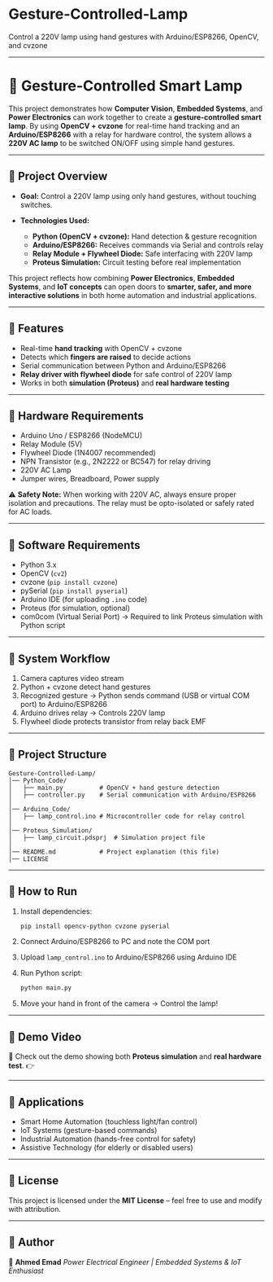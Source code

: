 # Gesture-Controlled-Lamp
Control a 220V lamp using hand gestures with Arduino/ESP8266, OpenCV, and cvzone



---

# 🤖 Gesture-Controlled Smart Lamp

This project demonstrates how **Computer Vision**, **Embedded Systems**, and **Power Electronics** can work together to create a **gesture-controlled smart lamp**.
By using **OpenCV + cvzone** for real-time hand tracking and an **Arduino/ESP8266** with a relay for hardware control, the system allows a **220V AC lamp** to be switched ON/OFF using simple hand gestures.

---

## 🔹 Project Overview

* **Goal:** Control a 220V lamp using only hand gestures, without touching switches.
* **Technologies Used:**

  * **Python (OpenCV + cvzone):** Hand detection & gesture recognition
  * **Arduino/ESP8266:** Receives commands via Serial and controls relay
  * **Relay Module + Flywheel Diode:** Safe interfacing with 220V lamp
  * **Proteus Simulation:** Circuit testing before real implementation

This project reflects how combining **Power Electronics**, **Embedded Systems**, and **IoT concepts** can open doors to **smarter, safer, and more interactive solutions** in both home automation and industrial applications.

---

## 🔹 Features

* Real-time **hand tracking** with OpenCV + cvzone
* Detects which **fingers are raised** to decide actions
* Serial communication between Python and Arduino/ESP8266
* **Relay driver with flywheel diode** for safe control of 220V lamp
* Works in both **simulation (Proteus)** and **real hardware testing**

---

## 🔹 Hardware Requirements

* Arduino Uno / ESP8266 (NodeMCU)
* Relay Module (5V)
* Flywheel Diode (1N4007 recommended)
* NPN Transistor (e.g., 2N2222 or BC547) for relay driving
* 220V AC Lamp
* Jumper wires, Breadboard, Power supply

⚠️ **Safety Note:** When working with 220V AC, always ensure proper isolation and precautions. The relay must be opto-isolated or safely rated for AC loads.

---

## 🔹 Software Requirements

* Python 3.x
* OpenCV (`cv2`)
* cvzone (`pip install cvzone`)
* pySerial (`pip install pyserial`)
* Arduino IDE (for uploading `.ino` code)
* Proteus (for simulation, optional)
* com0com (Virtual Serial Port) → Required to link Proteus simulation with Python script

---

## 🔹 System Workflow

1. Camera captures video stream
2. Python + cvzone detect hand gestures
3. Recognized gesture → Python sends command (USB or virtual COM port) to Arduino/ESP8266
4. Arduino drives relay → Controls 220V lamp
5. Flywheel diode protects transistor from relay back EMF

---

## 🔹 Project Structure

```
Gesture-Controlled-Lamp/
│── Python_Code/
│   ├── main.py          # OpenCV + hand gesture detection
│   ├── controller.py    # Serial communication with Arduino/ESP8266
│
│── Arduino_Code/
│   ├── lamp_control.ino # Microcontroller code for relay control
│
│── Proteus_Simulation/
│   ├── lamp_circuit.pdsprj  # Simulation project file
│
│── README.md            # Project explanation (this file)
│── LICENSE              
```

---

## 🔹 How to Run


1. Install dependencies:

   ```bash
   pip install opencv-python cvzone pyserial
   ```
2. Connect Arduino/ESP8266 to PC and note the COM port
3. Upload `lamp_control.ino` to Arduino/ESP8266 using Arduino IDE
4. Run Python script:

   ```bash
   python main.py
   ```
5. Move your hand in front of the camera → Control the lamp!

---

## 🔹 Demo Video

🎥 Check out the demo showing both **Proteus simulation** and **real hardware test**.
👉

---

## 🔹 Applications

* Smart Home Automation (touchless light/fan control)
* IoT Systems (gesture-based commands)
* Industrial Automation (hands-free control for safety)
* Assistive Technology (for elderly or disabled users)

---

## 🔹 License

This project is licensed under the **MIT License** – feel free to use and modify with attribution.

---

## 🔹 Author

👤 **Ahmed Emad**
*Power Electrical Engineer | Embedded Systems & IoT Enthusiast*

